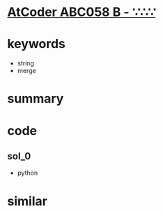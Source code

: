 # [AtCoder ABC058 B - ∵∴∵](https://atcoder.jp/contests/abc058/tasks/abc058_b)


# keywords 
- string 
- merge 


# summary 


# code 
## sol_0
- python 


# similar 
